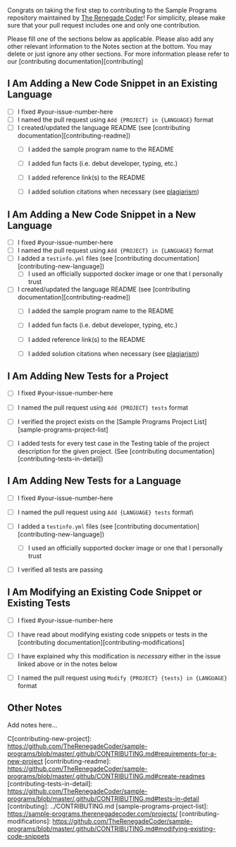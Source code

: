 Congrats on taking the first step to contributing to the Sample Programs repository maintained by [The Renegade Coder][renegade-coder]! 
For simplicity, please make sure that your pull request includes one and only one contribution.

Please fill _one_ of the sections below as applicable.
Please also add any other relevant information to the Notes section at the bottom.
You may delete or just ignore any other sections.
For more information please refer to our [contributing documentation][contributing]

## I Am Adding a New Code Snippet in an Existing Language

- [ ] I fixed #your-issue-number-here
- [ ] I named the pull request using `Add {PROJECT} in {LANGUAGE}` format
- [ ] I created/updated the language README (see [contributing documentation][contributing-readme])
  - [ ] I added the sample program name to the README
  - [ ] I added fun facts (i.e. debut developer, typing, etc.)
  - [ ] I added reference link(s) to the README
  - [ ] I added solution citations when necessary (see [plagiarism][contributing-plagiarism])

  
## I Am Adding a New Code Snippet in a New Language

- [ ] I fixed #your-issue-number-here
- [ ] I named the pull request using `Add {PROJECT} in {LANGUAGE}` format
- [ ] I added a `testinfo.yml` files (see [contributing documentation][contributing-new-language])
  - [ ] I used an officially supported docker image or one that I personally trust
- [ ] I created/updated the language README (see [contributing documentation][contributing-readme])
  - [ ] I added the sample program name to the README
  - [ ] I added fun facts (i.e. debut developer, typing, etc.)
  - [ ] I added reference link(s) to the README
  - [ ] I added solution citations when necessary (see [plagiarism][contributing-plagiarism])
  

## I Am Adding New Tests for a Project

- [ ] I fixed #your-issue-number-here
- [ ] I named the pull request using `Add {PROJECT} tests` format
- [ ] I verified the project exists on the [Sample Programs Project List][sample-programs-project-list]
- [ ] I added tests for every test case in the Testing table of the project description for the given project. (See [contributing documentation][contributing-tests-in-detail])


## I Am Adding New Tests for a Language

- [ ] I fixed #your-issue-number-here
- [ ] I named the pull request using `Add {LANGUAGE} tests` format\
- [ ] I added a `testinfo.yml` files (see [contributing documentation][contributing-new-language])
  - [ ] I used an officially supported docker image or one that I personally trust
- [ ] I verified all tests are passing

  
## I Am Modifying an Existing Code Snippet or Existing Tests

- [ ] I fixed #your-issue-number-here
- [ ] I have read about modifying existing code snippets or tests in the [contributing documentation][contributing-modifications]
- [ ] I have explained why this modification is _necessary_ either in the issue linked above or in the notes below
- [ ] I named the pull request using `Modify {PROJECT} {tests} in {LANGUAGE}` format


## Other Notes

Add notes here...



[renegade-coder]: https://therenegadecoder.com/
[contributing-plagiarism]: https://github.com/TheRenegadeCoder/sample-programs/blob/master/.github/CONTRIBUTING.md#plagiarism
C[contributing-new-project]: https://github.com/TheRenegadeCoder/sample-programs/blob/master/.github/CONTRIBUTING.md#requirements-for-a-new-project
[contributing-readme]: https://github.com/TheRenegadeCoder/sample-programs/blob/master/.github/CONTRIBUTING.md#create-readmes
[contributing-tests-in-detail]: https://github.com/TheRenegadeCoder/sample-programs/blob/master/.github/CONTRIBUTING.md#tests-in-detail
[contributing]: ../CONTRIBUTING.md
[sample-programs-project-list]: https://sample-programs.therenegadecoder.com/projects/
[contributing-modifications]: https://github.com/TheRenegadeCoder/sample-programs/blob/master/.github/CONTRIBUTING.md#modifying-existing-code-snippets
